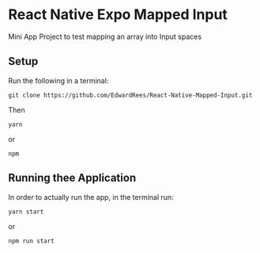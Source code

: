 # React Native Expo Mapped Input

Mini App Project to test mapping an array into Input spaces

## Setup

Run the following in a terminal:

    git clone https://github.com/EdwardRees/React-Native-Mapped-Input.git

Then

    yarn

or

    npm

## Running thee Application

In order to actually run the app, in the terminal run:

    yarn start

or

    npm run start
